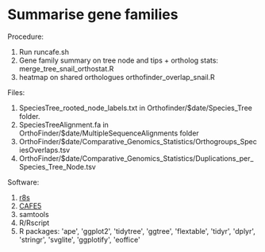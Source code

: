 # Summarise gene families
Procedure:
1. Run runcafe.sh
2. Gene family summary on tree node and tips + ortholog stats: merge_tree_snail_orthostat.R
3. heatmap on shared orthologues orthofinder_overlap_snail.R

Files:
1. SpeciesTree_rooted_node_labels.txt in Orthofinder/$date/Species_Tree folder.
2. SpeciesTreeAlignment.fa in OrthoFinder/$date/MultipleSequenceAlignments folder
3. OrthoFinder/$date/Comparative_Genomics_Statistics/Orthogroups_SpeciesOverlaps.tsv
4. OrthoFinder/$date/Comparative_Genomics_Statistics/Duplications_per_Species_Tree_Node.tsv

Software:
1. [r8s](https://sourceforge.net/projects/r8s/files/r8s1.81.tar.gz)
2. [CAFE5](https://github.com/hahnlab/CAFE5)
3. samtools
4. R/Rscript
5. R packages: 'ape', 'ggplot2', 'tidytree', 'ggtree', 'flextable', 'tidyr', 'dplyr', 'stringr', 'svglite', 'ggplotify', 'eoffice' 

